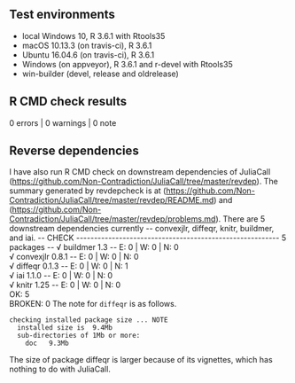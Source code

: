 ## Test environments
* local Windows 10, R 3.6.1 with Rtools35
* macOS 10.13.3 (on travis-ci), R 3.6.1
* Ubuntu 16.04.6 (on travis-ci), R 3.6.1
* Windows (on appveyor), R 3.6.1 and r-devel with Rtools35
* win-builder (devel, release and oldrelease)

## R CMD check results

0 errors | 0 warnings | 0 note

## Reverse dependencies
I have also run R CMD check on downstream dependencies of JuliaCall
(https://github.com/Non-Contradiction/JuliaCall/tree/master/revdep).
The summary generated by revdepcheck is at (https://github.com/Non-Contradiction/JuliaCall/tree/master/revdep/README.md)
and (https://github.com/Non-Contradiction/JuliaCall/tree/master/revdep/problems.md).
There are 5 downstream dependencies currently -- convexjlr, diffeqr, knitr, buildmer, and iai.
-- CHECK --------------------------------------------------------- 5 packages --
√ buildmer 1.3                           -- E: 0     | W: 0     | N: 0       
√ convexjlr 0.8.1                        -- E: 0     | W: 0     | N: 0       
√ diffeqr 0.1.3                          -- E: 0     | W: 0     | N: 1       
√ iai 1.1.0                              -- E: 0     | W: 0     | N: 0       
√ knitr 1.25                             -- E: 0     | W: 0     | N: 0       
OK: 5                                                                      
BROKEN: 0
The note for `diffeqr` is as follows.
```
checking installed package size ... NOTE
  installed size is  9.4Mb
  sub-directories of 1Mb or more:
    doc   9.3Mb
```
The size of package diffeqr is larger because of its vignettes,
which has nothing to do with JuliaCall.
